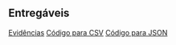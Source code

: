 ## Entregáveis 

[Evidências](../evidencias/README.md)
[Código para CSV](../Desafio/codcsv.py)
[Código para JSON](../Desafio/codjson.py)